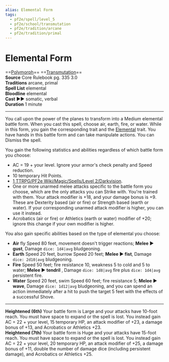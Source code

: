 ```yaml
---
alias: Elemental Form
tags:
  - pf2e/spell/level_5
  - pf2e/school/transmutation
  - pf2e/tradition/arcane
  - pf2e/tradition/primal
---
```


# Elemental Form

==[Polymorph](Polymorph.md)== ==[Transmutation](Transmutation.md)==  
__Source__ Core Rulebook pg. 335 3.0  
**Traditions** arcane, primal  
**Spell List** elemental  
**Bloodline** elemental  
**Cast** ►► somatic, verbal  
**Duration** 1 minute

---

You call upon the power of the planes to transform into a Medium elemental battle form. When you cast this spell, choose air, earth, fire, or water. While in this form, you gain the corresponding trait and the [Elemental](Elemental.md) trait. You have hands in this battle form and can take manipulate actions. You can Dismiss the spell.

You gain the following statistics and abilities regardless of which battle form you choose:

- AC = 19 + your level. Ignore your armor's check penalty and Speed reduction.
- 10 temporary Hit Points.
- [1 TTRPG/PF2e Wiki/Magic/Spells/Level 2/Darkvision](1%20TTRPG/PF2e%20Wiki/Magic/Spells/Level%202/Darkvision).
- One or more unarmed melee attacks specific to the battle form you choose, which are the only attacks you can Strike with. You're trained with them. Your attack modifier is +18, and your damage bonus is +9. These are Dexterity based (air or fire) or Strength based (earth or water). If your corresponding unarmed attack modifier is higher, you can use it instead.
- Acrobatics (air or fire) or Athletics (earth or water) modifier of +20; ignore this change if your own modifier is higher.

You also gain specific abilities based on the type of elemental you choose:

- **Air** fly Speed 80 feet, movement doesn't trigger reactions; **Melee ► gust**, Damage `dice: 1d4|avg` bludgeoning.
- **Earth** Speed 20 feet, burrow Speed 20 feet; **Melee ► fist**, Damage `dice: 2d10|avg` bludgeoning.
- **Fire** Speed 50 feet; fire resistance 10, weakness 5 to cold and 5 to water; **Melee ► tendril** , Damage `dice: 1d8|avg` fire plus `dice: 1d4|avg` persistent fire.
- **Water** Speed 20 feet, swim Speed 60 feet; fire resistance 5; **Melee ► wave**, Damage `dice: 1d12|avg` bludgeoning, and you can spend an action immediately after a hit to push the target 5 feet with the effects of a successful Shove.

<hr>

**Heightened (6th)** Your battle form is Large and your attacks have 10-foot reach. You must have space to expand or the spell is lost. You instead gain AC = 22 + your level, 15 temporary HP, an attack modifier of +23, a damage bonus of +13, and Acrobatics or Athletics +23.  
**Heightened (7th)** Your battle form is Huge and your attacks have 15-foot reach. You must have space to expand or the spell is lost. You instead gain AC = 22 + your level, 20 temporary HP, an attack modifier of +25, a damage bonus of +11, double the number of damage dice (including persistent damage), and Acrobatics or Athletics +25.
